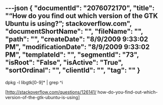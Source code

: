 ---json
{
  "documentId": "2076072170",
  "title": "“How do you find out which version of the GTK Ubuntu is using?”; stackoverflow.com",
  "documentShortName": "",
  "fileName": "",
  "path": "",
  "createDate": "8/9/2009 9:33:02 PM",
  "modificationDate": "8/9/2009 9:33:02 PM",
  "templateId": "",
  "segmentId": "73",
  "isRoot": "False",
  "isActive": "True",
  "sortOrdinal": "",
  "clientId": "",
  "tag": ""
}
---

dpkg -l libgtk[0-9]* | grep ^i

[http://stackoverflow.com/questions/126141/
    how-do-you-find-out-which-version-of-the-gtk-ubuntu-is-using]
